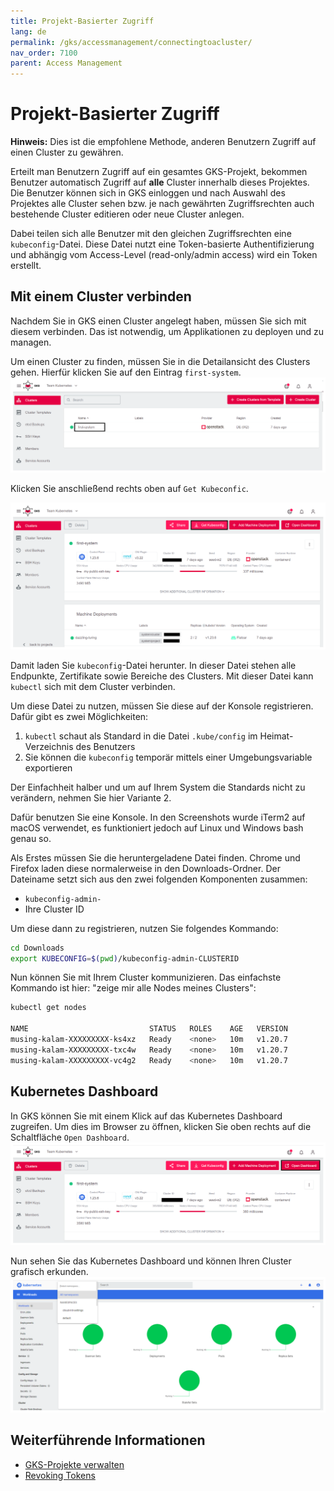 ```yaml
---
title: Projekt-Basierter Zugriff
lang: de
permalink: /gks/accessmanagement/connectingtoacluster/
nav_order: 7100
parent: Access Management
---
```

<!-- LTeX:  language=de-DE -->
# Projekt-Basierter Zugriff

**Hinweis:** Dies ist die empfohlene Methode, anderen Benutzern Zugriff auf einen Cluster zu gewähren.

Erteilt man Benutzern Zugriff auf ein gesamtes GKS-Projekt, bekommen Benutzer automatisch Zugriff auf **alle** Cluster innerhalb dieses Projektes. Die Benutzer können sich in GKS einloggen und nach Auswahl des Projektes alle Cluster sehen bzw. je nach gewährten Zugriffsrechten auch bestehende Cluster editieren oder neue Cluster anlegen.

Dabei teilen sich alle Benutzer mit den gleichen Zugriffsrechten eine `kubeconfig`-Datei. Diese Datei nutzt eine Token-basierte Authentifizierung und abhängig vom Access-Level (read-only/admin access) wird ein Token erstellt.

## Mit einem Cluster verbinden

Nachdem Sie in GKS einen Cluster angelegt haben, müssen Sie sich mit diesem verbinden. Das ist notwendig, um
Applikationen zu deployen und zu managen.

Um einen Cluster zu finden, müssen Sie in die Detailansicht
des Clusters gehen.
Hierfür klicken Sie auf den Eintrag `first-system`.
![Step 1](../images/ConnClus01.png)

Klicken Sie anschließend rechts oben auf `Get Kubeconfic`.

![Step 2](../images/ConnClus02.png)

Damit laden Sie `kubeconfig`-Datei herunter. In dieser Datei stehen alle Endpunkte,
Zertifikate sowie Bereiche des Clusters. Mit dieser Datei kann
`kubectl` sich mit dem Cluster verbinden.

Um diese Datei zu nutzen, müssen Sie diese auf der Konsole
registrieren. Dafür gibt es zwei Möglichkeiten:

1. `kubectl` schaut als Standard in die Datei `.kube/config`
    im Heimat-Verzeichnis des Benutzers
1. Sie können die `kubeconfig` temporär mittels einer Umgebungsvariable
    exportieren

Der Einfachheit halber und um auf Ihrem System die Standards
nicht zu verändern, nehmen Sie hier Variante 2.

Dafür benutzen Sie eine Konsole. In den Screenshots wurde
iTerm2 auf macOS verwendet, es funktioniert jedoch auf Linux und Windows
bash genau so.

Als Erstes müssen Sie die heruntergeladene Datei finden.
Chrome und Firefox laden diese normalerweise in den Downloads-Ordner. Der Dateiname setzt sich aus den zwei folgenden Komponenten zusammen:

* `kubeconfig-admin-`
* Ihre Cluster ID

Um diese dann zu registrieren, nutzen Sie folgendes Kommando:

```bash
cd Downloads
export KUBECONFIG=$(pwd)/kubeconfig-admin-CLUSTERID
```

Nun können Sie mit Ihrem Cluster kommunizieren. Das einfachste Kommando ist
hier: "zeige mir alle Nodes meines Clusters":

```bash
kubectl get nodes

NAME                           STATUS   ROLES    AGE   VERSION
musing-kalam-XXXXXXXXX-ks4xz   Ready    <none>   10m   v1.20.7
musing-kalam-XXXXXXXXX-txc4w   Ready    <none>   10m   v1.20.7
musing-kalam-XXXXXXXXX-vc4g2   Ready    <none>   10m   v1.20.7
```

## Kubernetes Dashboard

In GKS können Sie mit einem Klick auf das Kubernetes Dashboard zugreifen.
Um dies im Browser zu öffnen, klicken Sie oben rechts auf die Schaltfläche `Open Dashboard`.
![Step 4](../images/ConnClus03.png)

Nun sehen Sie das Kubernetes Dashboard und können
Ihren Cluster grafisch erkunden.
![Step 5](../images/ConnClus04.png)

## Weiterführende Informationen

* [GKS-Projekte verwalten](/gks/managingprojects/creatingaproject/)
* [Revoking Tokens](/gks/accessmanagement/connectingtoacluster/)
